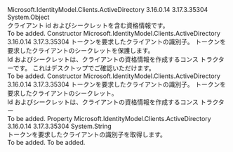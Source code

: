 <Type Name="ClientCredential" FullName="Microsoft.IdentityModel.Clients.ActiveDirectory.ClientCredential">
  <TypeSignature Language="C#" Value="public sealed class ClientCredential" />
  <TypeSignature Language="ILAsm" Value=".class public auto ansi sealed beforefieldinit ClientCredential extends System.Object" />
  <TypeSignature Language="DocId" Value="T:Microsoft.IdentityModel.Clients.ActiveDirectory.ClientCredential" />
  <TypeSignature Language="VB.NET" Value="Public NotInheritable Class ClientCredential" />
  <TypeSignature Language="F#" Value="type ClientCredential = class" />
  <AssemblyInfo>
    <AssemblyName>Microsoft.IdentityModel.Clients.ActiveDirectory</AssemblyName>
    <AssemblyVersion>3.16.0.14</AssemblyVersion>
    <AssemblyVersion>3.17.3.35304</AssemblyVersion>
  </AssemblyInfo>
  <Base>
    <BaseTypeName>System.Object</BaseTypeName>
  </Base>
  <Interfaces />
  <Docs>
    <summary>
            クライアント id およびシークレットを含む資格情報です。
            </summary>
    <remarks>To be added.</remarks>
  </Docs>
  <Members>
    <Member MemberName=".ctor">
      <MemberSignature Language="C#" Value="public ClientCredential (string clientId, Microsoft.IdentityModel.Clients.ActiveDirectory.ISecureClientSecret secureClientSecret);" />
      <MemberSignature Language="ILAsm" Value=".method public hidebysig specialname rtspecialname instance void .ctor(string clientId, class Microsoft.IdentityModel.Clients.ActiveDirectory.ISecureClientSecret secureClientSecret) cil managed" />
      <MemberSignature Language="DocId" Value="M:Microsoft.IdentityModel.Clients.ActiveDirectory.ClientCredential.#ctor(System.String,Microsoft.IdentityModel.Clients.ActiveDirectory.ISecureClientSecret)" />
      <MemberSignature Language="VB.NET" Value="Public Sub New (clientId As String, secureClientSecret As ISecureClientSecret)" />
      <MemberSignature Language="F#" Value="new Microsoft.IdentityModel.Clients.ActiveDirectory.ClientCredential : string * Microsoft.IdentityModel.Clients.ActiveDirectory.ISecureClientSecret -&gt; Microsoft.IdentityModel.Clients.ActiveDirectory.ClientCredential" Usage="new Microsoft.IdentityModel.Clients.ActiveDirectory.ClientCredential (clientId, secureClientSecret)" />
      <MemberType>Constructor</MemberType>
      <AssemblyInfo>
        <AssemblyName>Microsoft.IdentityModel.Clients.ActiveDirectory</AssemblyName>
        <AssemblyVersion>3.16.0.14</AssemblyVersion>
        <AssemblyVersion>3.17.3.35304</AssemblyVersion>
      </AssemblyInfo>
      <Parameters>
        <Parameter Name="clientId" Type="System.String" />
        <Parameter Name="secureClientSecret" Type="Microsoft.IdentityModel.Clients.ActiveDirectory.ISecureClientSecret" />
      </Parameters>
      <Docs>
        <param name="clientId">トークンを要求したクライアントの識別子。</param>
        <param name="secureClientSecret">トークンを要求したクライアントのシークレットを保護します。</param>
        <summary>
            Id およびシークレットは、クライアントの資格情報を作成するコンス トラクターです。 これはデスクトップでご確認いただけます。
            </summary>
        <remarks>To be added.</remarks>
      </Docs>
    </Member>
    <Member MemberName=".ctor">
      <MemberSignature Language="C#" Value="public ClientCredential (string clientId, string clientSecret);" />
      <MemberSignature Language="ILAsm" Value=".method public hidebysig specialname rtspecialname instance void .ctor(string clientId, string clientSecret) cil managed" />
      <MemberSignature Language="DocId" Value="M:Microsoft.IdentityModel.Clients.ActiveDirectory.ClientCredential.#ctor(System.String,System.String)" />
      <MemberSignature Language="VB.NET" Value="Public Sub New (clientId As String, clientSecret As String)" />
      <MemberSignature Language="F#" Value="new Microsoft.IdentityModel.Clients.ActiveDirectory.ClientCredential : string * string -&gt; Microsoft.IdentityModel.Clients.ActiveDirectory.ClientCredential" Usage="new Microsoft.IdentityModel.Clients.ActiveDirectory.ClientCredential (clientId, clientSecret)" />
      <MemberType>Constructor</MemberType>
      <AssemblyInfo>
        <AssemblyName>Microsoft.IdentityModel.Clients.ActiveDirectory</AssemblyName>
        <AssemblyVersion>3.16.0.14</AssemblyVersion>
        <AssemblyVersion>3.17.3.35304</AssemblyVersion>
      </AssemblyInfo>
      <Parameters>
        <Parameter Name="clientId" Type="System.String" />
        <Parameter Name="clientSecret" Type="System.String" />
      </Parameters>
      <Docs>
        <param name="clientId">トークンを要求したクライアントの識別子。</param>
        <param name="clientSecret">トークンを要求したクライアントのシークレット。</param>
        <summary>
            Id およびシークレットは、クライアントの資格情報を作成するコンス トラクター
            </summary>
        <remarks>To be added.</remarks>
      </Docs>
    </Member>
    <Member MemberName="ClientId">
      <MemberSignature Language="C#" Value="public string ClientId { get; }" />
      <MemberSignature Language="ILAsm" Value=".property instance string ClientId" />
      <MemberSignature Language="DocId" Value="P:Microsoft.IdentityModel.Clients.ActiveDirectory.ClientCredential.ClientId" />
      <MemberSignature Language="VB.NET" Value="Public ReadOnly Property ClientId As String" />
      <MemberSignature Language="F#" Value="member this.ClientId : string" Usage="Microsoft.IdentityModel.Clients.ActiveDirectory.ClientCredential.ClientId" />
      <MemberType>Property</MemberType>
      <AssemblyInfo>
        <AssemblyName>Microsoft.IdentityModel.Clients.ActiveDirectory</AssemblyName>
        <AssemblyVersion>3.16.0.14</AssemblyVersion>
        <AssemblyVersion>3.17.3.35304</AssemblyVersion>
      </AssemblyInfo>
      <ReturnValue>
        <ReturnType>System.String</ReturnType>
      </ReturnValue>
      <Docs>
        <summary>
            トークンを要求したクライアントの識別子を取得します。
            </summary>
        <value>To be added.</value>
        <remarks>To be added.</remarks>
      </Docs>
    </Member>
  </Members>
</Type>